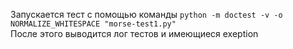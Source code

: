 Запускается тест с помощью команды ```python -m doctest -v -o NORMALIZE_WHITESPACE "morse-test1.py"```  
После этого выводится лог тестов и имеющиеся exeption
